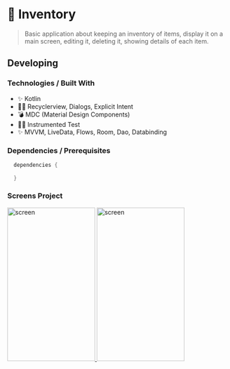 # 🚀 Inventory
> Basic application about keeping an inventory of items, display it on a main screen, editing it, 
> deleting it, showing details of each item.

## Developing

### Technologies / Built With
- ✨ Kotlin
- 💅🏾 Recyclerview, Dialogs, Explicit Intent
- 💣 MDC (Material Design Components)
- 💅🏾 Instrumented Test
- ✨ MVVM, LiveData, Flows, Room, Dao, Databinding

### Dependencies / Prerequisites

```Kotlin
  dependencies {
    
  }
```

### Screens Project
<p>
  <a href="#">
    <img src="" alt="screen" width="200" height="350" />
  </a>
  <a href="#">
    <img src="" alt="screen" width="200" height="350" />
  </a>
</p>
